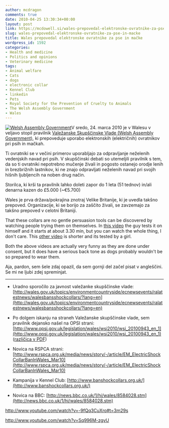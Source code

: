 ```yaml
---
author: mcdragon
comments: true
date: 2010-04-25 13:30:34+00:00
layout: post
link: https://mcdowell.si/wales-prepovedal-elektronske-ovratnike-za-pse-in-macke-1592.html
slug: wales-prepovedal-elektronske-ovratnike-za-pse-in-macke
title: Wales prepovedal elektronske ovratnike za pse in mačke
wordpress_id: 1592
categories:
- Health and medicine
- Politics and opinions
- Veterinary medicine
tags:
- Animal welfare
- Cats
- dogs
- electronic collar
- Kennel Club
- linkedin
- Pets
- Royal Society for the Prevention of Cruelty to Animals
- The Welsh Assembly Government
- Wales
---
```


[![Welsh Assembly Government](https://mcdowell.si/wp-content/uploads/2010/04/welsh_assembly_government1-1.gif)](https://mcdowell.si/wp-content/uploads/2010/04/welsh_assembly_government1.gif)V sredo, 24. marca 2010 je v Walesu v veljavo stopil pravilnik [Valežanske Skupščinske Vlade (Welsh Assembly Government)](http://wales.gov.uk/), ki prepoveduje uporabo elektronskih (električnih) ovratnikov pri psih in mačkah.

Ti ovratniki se v večini primerov uporabljajo za odpravljanje neželenih vedenjskih navad pri psih. V skupščinski debati so utemeljili pravilnik s tem, da so ti ovratniki nepotrebno mučenje živali in pogosto ostanejo orodje lenih in brezbrižnih lastnikov, ki ne znajo odpravljati neželenih navad pri svojih hišnih ljubljencih na noben drug način.

Storilca, ki krši ta pravilnik lahko doleti zapor do 1 leta (51 tednov) in/ali denarna kazen do £5.000 (~€5.700)

Wales je prva država/pokrajina znotraj Velike Britanije, ki je uvedla takšno prepoved. Organizacije, ki se borijo za zaščito živali, se zavzemajo za takšno prepoved v celotni Britaniji.

That these collars are no gentle persuasion tools can be discovered by watching people trying them on themselves. In [this video](http://www.youtube.com/watch?v=-9fQq3CuXro#t=3m29s) the guy tests it on himself and it starts at about 3.30 min, but you can watch the whole thing, I don't care. This [other video](http://www.youtube.com/watch?v=Sq996M-zgvU&feature=related) is shorter and its tested by a girl.

Both the above videos are actually very funny as they are done under consent, but it does have a serious back tone as dogs probably wouldn't be so prepared to wear them.

Aja, pardon, sem šele zdaj opazil, da sem gornji del začel pisat v angleščini. Se mi ne ljubi zdej spreminjat.



* * *






 	
  * Uradno sporočilo za javnost valežanke skupščinske vlade: [http://wales.gov.uk/topics/environmentcountryside/ecnewsevents/ralatestnews/walesbansshockcollars/?lang=en](http://wales.gov.uk/topics/environmentcountryside/ecnewsevents/ralatestnews/walesbansshockcollars/?lang=en)

 	
  * Po dolgem iskanju na straneh Valežanske skupščinske vlade, sem pravilnik dejansko našel na OPSI strani: [http://www.opsi.gov.uk/legislation/wales/wsi2010/wsi_20100943_en_1](http://www.opsi.gov.uk/legislation/wales/wsi2010/wsi_20100943_en_1) ([različica v PDF](http://www.opsi.gov.uk/legislation/wales/wsi2010/pdf/wsi_20100943_mi.pdf))

 	
  * Novica na RSPCA strani: [http://www.rspca.org.uk/media/news/story/-/article/EM_ElectricShockCollarBanInWales_Mar10](http://www.rspca.org.uk/media/news/story/-/article/EM_ElectricShockCollarBanInWales_Mar10)

 	
  * Kampanija v Kennel Club: [http://www.banshockcollars.org.uk/](http://www.banshockcollars.org.uk/)

 	
  * Novica na BBC: [http://news.bbc.co.uk/1/hi/wales/8584028.stm](http://news.bbc.co.uk/1/hi/wales/8584028.stm)




http://www.youtube.com/watch?v=-9fQq3CuXro#t=3m29s




http://www.youtube.com/watch?v=Sq996M-zgvU
